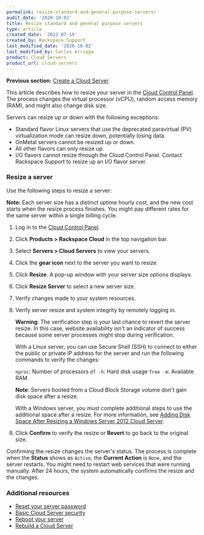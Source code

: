 ```yaml
---
permalink: resize-standard-and-general-purpose-servers/
audit_date: '2020-10-02'
title: Resize standard and general purpose servers
type: article
created_date: '2012-07-19'
created_by: Rackspace Support
last_modified_date: '2020-10-02'
last_modified_by: Carlos Arriaga
product: Cloud Servers
product_url: cloud-servers
---
```


**Previous section:** [Create a Cloud Server](/support/how-to/create-a-cloud-server)

This article describes how to resize your server in the [Cloud Control Panel](https://login.rackspace.com). The process changes the virtual processor (vCPU), random access memory (RAM), and might also change disk size.

Servers can resize up or down with the following exceptions:

- Standard flavor Linux servers that use the deprecated paravirtual (PV) virtualization mode can resize down, potentially losing data. 
- OnMetal servers cannot be resized up or down.
- All other flavors can only resize up. 
- I/O flavors cannot resize through the Cloud Control Panel. Contact Rackspace Support to resize up an I/O flavor server.

### Resize a server

Use the following steps to resize a server:

**Note:** Each server size has a distinct uptime hourly cost, and the new cost starts when the resize process finishes. You might pay different rates for the same server within a single billing cycle.

1. Log in to the [Cloud Control Panel](https://login.rackspace.com).

2. Click **Products > Rackspace Cloud** in the top navigation bar. 

3. Select **Servers > Cloud Servers** to view your servers.

4. Click the **gear icon** next to the server you want to resize

5. Click **Resize**. A pop-up window with your server size options displays.

6. Click **Resize Server** to select a new server size.

7. Verify changes made to your system resources.

8. Verify server resize and system integrity by remotely logging in.

   **Warning**: The verification step is your last chance to revert the server resize. In this case, website availability isn't an indicator of      success because some server processes might stop during verification.

   With a Linux server, you can use Secure Shell (SSH) to connect to either the public or private IP address for the server and run the following    commands to verify the changes: 

   `nproc`: Number of processors
   `df -h`: Hard disk usage
   `free -m`: Available RAM

   **Note**: Servers booted from a Cloud Block Storage volume don't gain disk space after a resize.

   With a Windows server, you must complete additional steps to use the additional space after a resize. For more information, see [Adding Disk Space After Resizing a Windows Server 2012 Cloud Server](/support/how-to/adding-disk-space-after-resizing-a-windows-server-2012-cloud-server).

9. Click **Confirm** to verify the resize or **Revert** to go back to the original size.

Confirming the resize changes the server's status. The process is complete when the **Status** shows as `Active`, the **Current Action** is `None`, and the server restarts. You might need to restart web services that were running manually. After 24 hours, the system automatically confirms the resize and the changes.

### Additional resources

- [Reset your server password](/support/how-to/reset-your-server-password)
- [Basic Cloud Server security](/support/how-to/basic-cloud-server-security)
- [Reboot your server](/support/how-to/reboot-your-server)
- [Rebuild a Cloud Server](/support/how-to/rebuild-a-cloud-server)

